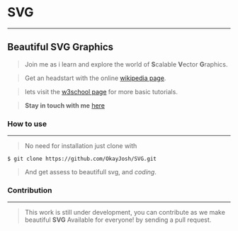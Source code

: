 # SVG
---
## Beautiful SVG Graphics

> Join me as i learn and explore the world of **S**calable **V**ector **G**raphics.

> Get an headstart with the online [wikipedia page](https://en.wikipedia.org/wiki/Scalable_Vector_Graphics).

> lets visit the [w3school page](https://www.w3schools.com/graphics/svg_intro.asp) for more basic tutorials.

> **Stay in touch with me** [here](https://olatunjijoshua.com.ng)

### How to use
---
> No need for installation just clone with

`$ git clone https://github.com/OkayJosh/SVG.git`

> And get assess to beautifull svg, and *coding*.

### Contribution
---
> This work is still under development, you can contribute as we make beautiful **SVG** Available for everyone! by sending a pull request.